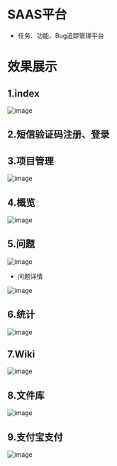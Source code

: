 # SAAS平台
- 任务、功能、Bug追踪管理平台

# 效果展示

## 1.index

![image](https://github.com/lz1429/s25/assets/75428421/7426fb57-326e-4ff3-9957-d68146863e00)



## 2.短信验证码注册、登录



## 3.项目管理

![image](https://github.com/lz1429/s25/assets/75428421/235420ab-4685-4874-afb4-a712918f8e82)



## 4.概览

![image](https://github.com/lz1429/s25/assets/75428421/b08a83df-9b32-4d4b-abf6-9efddbadb010)



## 5.问题

![image](https://github.com/lz1429/s25/assets/75428421/8106fb18-3fd0-400f-8050-267ea9caafae)
- 问题详情



![image](https://github.com/lz1429/s25/assets/75428421/ef1ef95c-223e-4946-aafb-a4b9bbeee7f1)



## 6.统计

![image](https://github.com/lz1429/s25/assets/75428421/ed92acb5-c2a5-40dd-9c4b-f03955d18452)



## 7.Wiki

![image](https://github.com/lz1429/s25/assets/75428421/31ef87b0-f02e-4bf2-bbd5-128af677005c)



## 8.文件库

![image](https://github.com/lz1429/s25/assets/75428421/693fb16b-c164-402e-b859-b1b4a90a0b31)



## 9.支付宝支付

![image](https://github.com/lz1429/s25/assets/75428421/fa075055-4777-434c-bde6-f7d262bdcb50)










